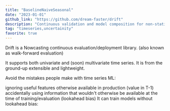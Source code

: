```yaml
---
title: "BaselineNaiveSeasonal"
date: "2023-01-01"
github_link: "https://github.com/dream-faster/drift"
description: "Continuous validation and model composition for non-stationary Time Series"
tag: "timeseries,uncertainity"
favorite: true
---
```


Drift is a Nowcasting continuous evaluation/deployment library. (also known as walk-forward evaluation)

It supports both univariate and (soon) multivariate time series. It is from the ground-up extensible and lightweight.

Avoid the mistakes people make with time series ML:

ignoring useful features otherwise available in production (value in T-1)
accidentally using information that wouldn't otherwise be available at the time of training/evaluation (lookahead bias)
It can train models without lookahead bias: